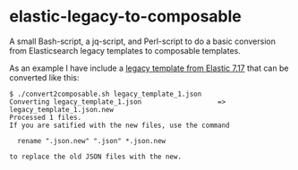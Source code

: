 # elastic-legacy-to-composable
A small Bash-script, a jq-script, and Perl-script to do a basic conversion from
Elasticsearch legacy templates to composable templates.

As an example I have include a [legacy template from Elastic 7.17](https://www.elastic.co/guide/en/elasticsearch/reference/7.17/indices-templates-v1.html) that can be converted like this:
```
$ ./convert2composable.sh legacy_template_1.json 
Converting legacy_template_1.json                   => legacy_template_1.json.new
Processed 1 files.
If you are satified with the new files, use the command

  rename ".json.new" ".json" *.json.new

to replace the old JSON files with the new.
```
